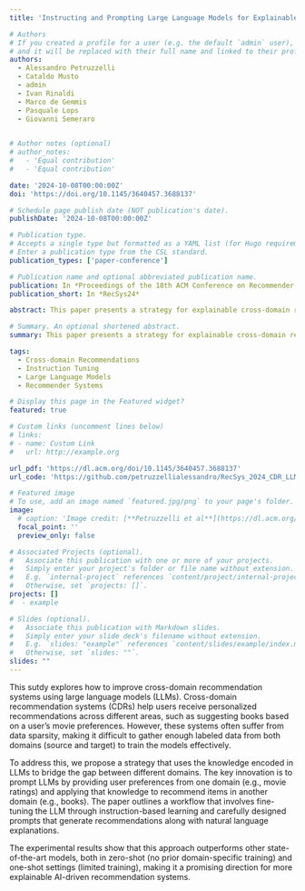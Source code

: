 ```yaml
---
title: 'Instructing and Prompting Large Language Models for Explainable Cross-domain Recommendations'

# Authors
# If you created a profile for a user (e.g. the default `admin` user), write the username (folder name) here
# and it will be replaced with their full name and linked to their profile.
authors:
  - Alessandro Petruzzelli
  - Cataldo Musto
  - admin
  - Ivan Rinaldi
  - Marco de Gemmis
  - Pasquale Lops
  - Giovanni Semeraro
  

# Author notes (optional)
# author_notes:
#   - 'Equal contribution'
#   - 'Equal contribution'

date: '2024-10-08T00:00:00Z'
doi: 'https://doi.org/10.1145/3640457.3688137'

# Schedule page publish date (NOT publication's date).
publishDate: '2024-10-08T00:00:00Z'

# Publication type.
# Accepts a single type but formatted as a YAML list (for Hugo requirements).
# Enter a publication type from the CSL standard.
publication_types: ['paper-conference']

# Publication name and optional abbreviated publication name.
publication: In *Proceedings of the 18th ACM Conference on Recommender Systems*
publication_short: In *RecSys24*

abstract: This paper presents a strategy for explainable cross-domain recommendations (CDR) using large language models (LLMs). CDR is challenging due to data sparsity, as it requires extensive labeled data across both source and target domains, which is hard to collect. Our approach leverages the knowledge in LLMs to bridge these domains and provide personalized recommendations. We developed a pipeline to (a) instruct an LLM for CDR tasks, (b) design a personalized prompt based on user preferences and target items, and (c) generate recommendations and explanations using zero-shot and one-shot settings. Experimental results show our method outperforms state-of-the-art baselines.

# Summary. An optional shortened abstract.
summary: This paper presents a strategy for explainable cross-domain recommendations (CDR) using large language models (LLMs). CDR is challenging due to data sparsity, as it requires extensive labeled data across both source and target domains, which is hard to collect. Our approach leverages the knowledge in LLMs to bridge these domains and provide personalized recommendations.

tags:
  - Cross-domain Recommendations
  - Instruction Tuning
  - Large Language Models
  - Recommender Systems

# Display this page in the Featured widget?
featured: true

# Custom links (uncomment lines below)
# links:
# - name: Custom Link
#   url: http://example.org

url_pdf: 'https://dl.acm.org/doi/10.1145/3640457.3688137'
url_code: 'https://github.com/petruzzellialessandro/RecSys_2024_CDR_LLM'

# Featured image
# To use, add an image named `featured.jpg/png` to your page's folder.
image:
  # caption: 'Image credit: [**Petruzzelli et al**](https://dl.acm.org/doi/10.1145/3640457.3688137)'
  focal_point: ''
  preview_only: false

# Associated Projects (optional).
#   Associate this publication with one or more of your projects.
#   Simply enter your project's folder or file name without extension.
#   E.g. `internal-project` references `content/project/internal-project/index.md`.
#   Otherwise, set `projects: []`.
projects: []
#  - example

# Slides (optional).
#   Associate this publication with Markdown slides.
#   Simply enter your slide deck's filename without extension.
#   E.g. `slides: "example"` references `content/slides/example/index.md`.
#   Otherwise, set `slides: ""`.
slides: ""
---
```


This sutdy explores how to improve cross-domain recommendation systems using large language models (LLMs). Cross-domain recommendation systems (CDRs) help users receive personalized recommendations across different areas, such as suggesting books based on a user’s movie preferences. However, these systems often suffer from data sparsity, making it difficult to gather enough labeled data from both domains (source and target) to train the models effectively.

To address this, we propose a strategy that uses the knowledge encoded in LLMs to bridge the gap between different domains. The key innovation is to prompt LLMs by providing user preferences from one domain (e.g., movie ratings) and applying that knowledge to recommend items in another domain (e.g., books). The paper outlines a workflow that involves fine-tuning the LLM through instruction-based learning and carefully designed prompts that generate recommendations along with natural language explanations.

The experimental results show that this approach outperforms other state-of-the-art models, both in zero-shot (no prior domain-specific training) and one-shot settings (limited training), making it a promising direction for more explainable AI-driven recommendation systems​.